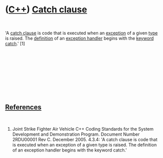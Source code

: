 



 

 

 

 

 

([C++](Cpp.md)) [Catch clause](CppCatchClause.md)
===================================================

 

'A [catch clause](CppCatchClause.md) is code that is executed when an
[exception](CppException.md) of a given [type](CppDataType.md) is
raised. The [definition](CppDefinition.md) of an [exception
handler](CppExceptionHandler.md) begins with the
[keyword](CppKeyword.md) [catch](CppCatch.md).' \[1\]

 

 

 

 

 

[References](CppReferences.md)
-------------------------------

 

1.  Joint Strike Fighter Air Vehicle C++ Coding Standards for the System
    Development and Demonstration Program. Document Number 2RDU00001
    Rev C. December 2005. 4.3.4: 'A catch clause is code that is
    executed when an exception of a given type is raised. The definition
    of an exception handler begins with the keyword catch.'

 

 

 

 

 





 



